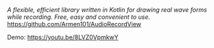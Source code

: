 *A flexible, efficient library written in Kotlin for drawing real wave forms while recording. Free, easy and convenient to use.*
https://github.com/Armen101/AudioRecordView

Demo: https://youtu.be/8LVZ0VpmkwY
